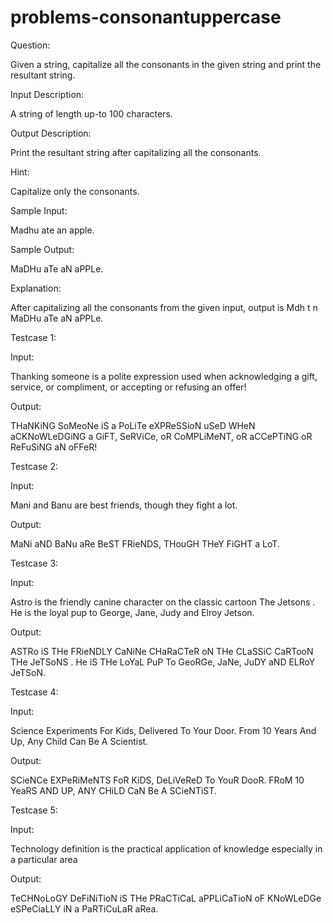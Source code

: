 # problems-consonantuppercase

Question:

Given a string, capitalize all the consonants in the given string and print the resultant string.

Input Description:

A string of length up-to 100 characters.

Output Description:

Print the resultant string after capitalizing all the consonants.

Hint:

Capitalize only the consonants.

Sample Input:

Madhu ate an apple.


Sample Output:

MaDHu aTe aN aPPLe.

Explanation:

After capitalizing all the consonants from the given input, output is Mdh t n MaDHu aTe aN aPPLe.

Testcase 1:

Input:

Thanking someone is a polite expression used when acknowledging a gift, service, or compliment, or accepting or refusing an offer!

Output:

THaNKiNG SoMeoNe iS a PoLiTe eXPReSSioN uSeD WHeN aCKNoWLeDGiNG a GiFT, SeRViCe, oR CoMPLiMeNT, oR aCCePTiNG oR ReFuSiNG aN oFFeR!

Testcase 2:

Input:

Mani and Banu are best friends, though they fight a lot. 

Output:

MaNi aND BaNu aRe BeST FRieNDS, THouGH THeY FiGHT a LoT. 

Testcase 3:

Input:

Astro is the friendly canine character on the classic cartoon The Jetsons . He is the loyal pup to George, Jane, Judy and Elroy Jetson.

Output:

ASTRo iS THe FRieNDLY CaNiNe CHaRaCTeR oN THe CLaSSiC CaRTooN THe JeTSoNS . He iS THe LoYaL PuP To GeoRGe, JaNe, JuDY aND ELRoY JeTSoN.

Testcase 4:

Input:

Science Experiments For Kids, Delivered To Your Door. From 10 Years And Up, Any Child Can Be A Scientist.

Output:

SCieNCe EXPeRiMeNTS FoR KiDS, DeLiVeReD To YouR DooR. FRoM 10 YeaRS AND UP, ANY CHiLD CaN Be A SCieNTiST.

Testcase 5:

Input:

Technology definition is the practical application of knowledge especially in a particular area

Output:

TeCHNoLoGY DeFiNiTioN iS THe PRaCTiCaL aPPLiCaTioN oF KNoWLeDGe eSPeCiaLLY iN a PaRTiCuLaR aRea.
